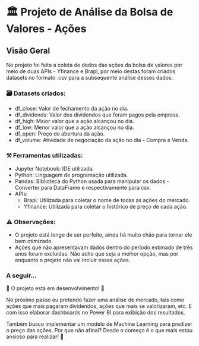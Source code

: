 <h1>🏛️ Projeto de Análise da Bolsa de Valores - Ações</h1>
<h2>Visão Geral</h2>
<p>No projeto foi feita a coleta de dados das ações da bolsa de valores por meio de duas APIs - Yfinance e Brapi, por meio destas foram criados datasets no formato .csv para a subsequente análise desses dados.</p>

<h3>🗃️ Datasets criados:</h3>
<ul>
  <li>df_close: Valor de fechamento da ação no dia.</li>
  <li>df_dividends: Valor dos dividendos que foram pagos pela empresa.</li>
  <li>df_high: Maior valor que a ação alcançou no dia.</li>
  <li>df_low: Menor valor que a ação alcançou no dia.</li>
  <li>df_open: Preço de abertura da ação.</li>
  <li>df_volume: Atividade de negociação da ação no dia - Compra e Venda.</li>
</ul>
<h3>⚒️ Ferramentas utilizadas:</h3>
<ul>
  <li>Jupyter Notebook: IDE utilizada.</li>
  <li>Python: Linguagem de programação utilizada.</li>
  <li>Pandas: Biblioteca do Python usada para manipular os dados - Converter para DataFrame e respectivamente para csv.</li>
  <li>APIs:
    <ul>
      <li>Brapi: Utilizada para coletar o nome de todas as ações do mercado.</li>
      <li>Yfinance: Utilizada para coletar o histórico de preço de cada ação.</li>
    </ul>
  </li>
</ul>

<h3>⚠️ Observações:</h3>
<ul>
  <li>O projeto está longe de ser perfeito, ainda há muito chão para tornar ele bem otimizado.</li>
  <li>Ações que não apresentavam dados dentro do período estimado de três anos foram excluídas. Não acho que seja a melhor opção, mas por enquanto o projeto não vai incluir essas ações.</li>
</ul>

<h3>A seguir...</h3>
<p>🚧 O projeto está em desenvolvimento! 🚧</p>
  <p>No próximo passo eu pretendo fazer uma análise de mercado, tais como ações que mais pagaram dividendos, ações que mais se valorizaram, etc. E com isso elaborar dashboards no Power BI para exibição dos resultados.</p>
  <p>Também busco implementar um modelo de Machine Learning para predizer o preço das ações. Por que não afinal? Desde o começo é o que mais estou ansioso para realizar! 👻</p>

